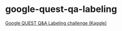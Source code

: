 # google-quest-qa-labeling
[Google QUEST Q&amp;A Labeling challenge (Kaggle)](https://www.kaggle.com/c/google-quest-challenge)
